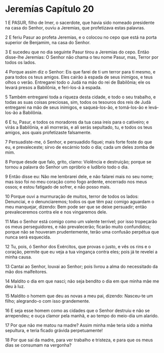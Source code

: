 # Jeremías Capítulo 20

1	E PASUR, filho de Imer, o sacerdote, que havia sido nomeado presidente na casa do Senhor, ouviu a Jeremias, que profetizava estas palavras.

2	E feriu Pasur ao profeta Jeremias, e o colocou no cepo que está na porta superior de Benjamim, na casa do Senhor.

3	E sucedeu que no dia seguinte Pasur tirou a Jeremias do cepo. Então disse-lhe Jeremias: O Senhor não chama o teu nome Pasur, mas, Terror por todos os lados.

4	Porque assim diz o Senhor: Eis que farei de ti um terror para ti mesmo, e para todos os teus amigos. Eles cairão à espada de seus inimigos, e teus olhos o verão. Entregarei todo o Judá na mão do rei de Babilônia; ele os levará presos a Babilônia, e feri-los-á à espada.

5	Também entregarei toda a riqueza desta cidade, e todo o seu trabalho, e todas as suas coisas preciosas, sim, todos os tesouros dos reis de Judá entregarei na mão de seus inimigos, e saqueá-los-ão, e tomá-los-ão e levá-los-ão a Babilônia.

6	E tu, Pasur, e todos os moradores da tua casa ireis para o cativeiro; e virás a Babilônia, e ali morrerás, e ali serás sepultado, tu, e todos os teus amigos, aos quais profetizaste falsamente.

7	Persuadiste-me, ó Senhor, e persuadido fiquei; mais forte foste do que eu, e prevaleceste; sirvo de escárnio todo o dia; cada um deles zomba de mim.

8	Porque desde que falo, grito, clamo: Violência e destruição; porque se tornou a palavra do Senhor um opróbrio e ludíbrio todo o dia.

9	Então disse eu: Não me lembrarei dele, e não falarei mais no seu nome; mas isso foi no meu coração como fogo ardente, encerrado nos meus ossos; e estou fatigado de sofrer, e não posso mais.

10	Porque ouvi a murmuração de muitos, terror de todos os lados: Denunciai, e o denunciaremos; todos os que têm paz comigo aguardam o meu manquejar, dizendo: Bem pode ser que se deixe persuadir; então prevaleceremos contra ele e nos vingaremos dele.

11	Mas o Senhor está comigo como um valente terrível; por isso tropeçarão os meus perseguidores, e não prevalecerão; ficarão muito confundidos; porque não se houveram prudentemente, terão uma confusão perpétua que nunca será esquecida.

12	Tu, pois, ó Senhor dos Exércitos, que provas o justo, e vês os rins e o coração, permite que eu veja a tua vingança contra eles; pois já te revelei a minha causa.

13	Cantai ao Senhor, louvai ao Senhor; pois livrou a alma do necessitado da mão dos malfeitores.

14	Maldito o dia em que nasci; não seja bendito o dia em que minha mãe me deu à luz.

15	Maldito o homem que deu as novas a meu pai, dizendo: Nasceu-te um filho; alegrando-o com isso grandemente.

16	E seja esse homem como as cidades que o Senhor destruiu e não se arrependeu; e ouça clamor pela manhã, e ao tempo do meio-dia um alarido.

17	Por que não me matou na madre? Assim minha mãe teria sido a minha sepultura, e teria ficado grávida perpetuamente!

18	Por que saí da madre, para ver trabalho e tristeza, e para que os meus dias se consumam na vergonha?

